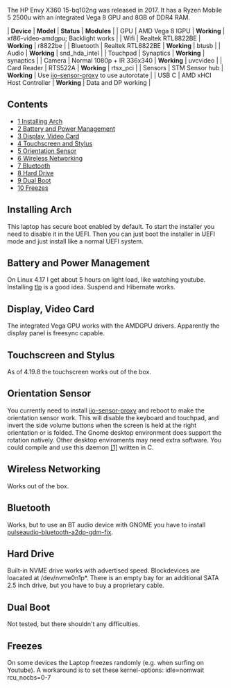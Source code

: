 The HP Envy X360 15-bq102ng was released in 2017\. It has a Ryzen Mobile 5 2500u with an integrated Vega 8 GPU and 8GB of DDR4 RAM.

| **Device** | **Model** | **Status** | **Modules** |
| GPU | AMD Vega 8 IGPU | **Working** | xf86-video-amdgpu; Backlight works |
| Wifi | Realtek RTL8822BE | **Working** | r8822be |
| Bluetooth | Realtek RTL8822BE | **Working** | btusb |
| Audio | **Working** | snd_hda_intel |
| Touchpad | Synaptics | **Working** | synaptics |
| Camera | Normal 1080p + IR 336x340 | **Working** | uvcvideo |
| Card Reader | RTS522A | **Working** | rtsx_pci |
| Sensors | STM Sensor hub | **Working** | Use [iio-sensor-proxy](https://www.archlinux.org/packages/?name=iio-sensor-proxy) to use autorotate |
| USB C | AMD xHCI Host Controller | **Working** | Data and DP working |

## Contents

*   [1 Installing Arch](#Installing_Arch)
*   [2 Battery and Power Management](#Battery_and_Power_Management)
*   [3 Display, Video Card](#Display,_Video_Card)
*   [4 Touchscreen and Stylus](#Touchscreen_and_Stylus)
*   [5 Orientation Sensor](#Orientation_Sensor)
*   [6 Wireless Networking](#Wireless_Networking)
*   [7 Bluetooth](#Bluetooth)
*   [8 Hard Drive](#Hard_Drive)
*   [9 Dual Boot](#Dual_Boot)
*   [10 Freezes](#Freezes)

## Installing Arch

This laptop has secure boot enabled by default. To start the installer you need to disable it in the UEFI. Then you can just boot the installer in UEFI mode and just install like a normal UEFI system.

## Battery and Power Management

On Linux 4.17 I get about 5 hours on light load, like watching youtube. Installing [tlp](https://www.archlinux.org/packages/?name=tlp) is a good idea. Suspend and Hibernate works.

## Display, Video Card

The integrated Vega GPU works with the AMDGPU drivers. Apparently the display panel is freesync capable.

## Touchscreen and Stylus

As of 4.19.8 the touchscreen works out of the box.

## Orientation Sensor

You currently need to install [iio-sensor-proxy](https://www.archlinux.org/packages/?name=iio-sensor-proxy) and reboot to make the orientation sensor work. This will disable the keyboard and touchpad, and invert the side volume buttons when the screen is held at the right orientation or is folded. The Gnome desktop environment does support the rotation natively. Other desktop enviroments may need extra software. You could compile and use this daemon [[1]](https://github.com/mrquincle/yoga-900-auto-rotate) written in C.

## Wireless Networking

Works out of the box.

## Bluetooth

Works, but to use an BT audio device with GNOME you have to install [pulseaudio-bluetooth-a2dp-gdm-fix](https://aur.archlinux.org/packages/pulseaudio-bluetooth-a2dp-gdm-fix/).

## Hard Drive

Built-in NVME drive works with advertised speed. Blockdevices are loacated at /dev/nvme0n1p*. There is an empty bay for an additional SATA 2.5 inch drive, but you have to buy a proprietary cable.

## Dual Boot

Not tested, but there shouldn't any difficulties.

## Freezes

On some devices the Laptop freezes randomly (e.g. when surfing on Youtube). A workaround is to set these kernel-options: idle=nomwait rcu_nocbs=0-7